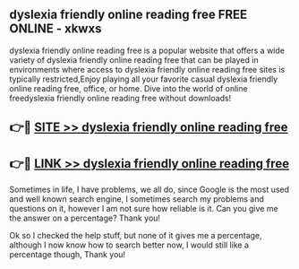 ## dyslexia friendly online reading free FREE ONLINE - xkwxs

dyslexia friendly online reading free is a popular website that offers a wide variety of dyslexia friendly online reading free that can be played in environments where access to dyslexia friendly online reading free sites is typically restricted,Enjoy playing all your favorite casual dyslexia friendly online reading free, office, or home. Dive into the world of online freedyslexia friendly online reading free without downloads!

## 👉🔴 [SITE >> dyslexia friendly online reading free](http://news.freeplayer.one?title=dyslexia_friendly_online_reading_free&ref=FRRE)

## 👉🔴 [LINK >> dyslexia friendly online reading free](http://news.freeplayer.one?title=dyslexia_friendly_online_reading_free&ref=FREE)

Sometimes in life, I have problems, we all do, since Google is the most used and well known search engine, I sometimes search my problems and questions on it, however I am not sure how reliable is it. Can you give me the answer on a percentage? Thank you!

Ok so I checked the help stuff, but none of it gives me a percentage, although I now know how to search better now, I would still like a percentage though, Thank you!